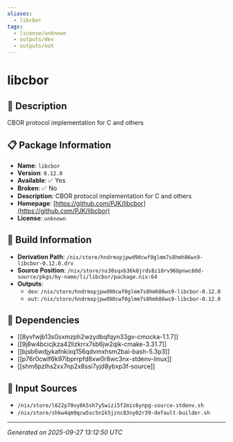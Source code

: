 ```yaml
---
aliases:
  - libcbor
tags:
  - license/unknown
  - outputs/dev
  - outputs/out
---
```


# libcbor

## 📝 Description

CBOR protocol implementation for C and others

## 📋 Package Information

- **Name**: `libcbor`
- **Version**: `0.12.0`
- **Available**: ✅ Yes
- **Broken**: ✅ No
- **Description**: CBOR protocol implementation for C and others
- **Homepage**: [https://github.com/PJK/libcbor](https://github.com/PJK/libcbor)
- **License**: `unknown`

## 🔧 Build Information

- **Derivation Path**: `/nix/store/hndrmxpjpwd90cwf0glmm7s8hmh86ws9-libcbor-0.12.0.drv`
- **Source Position**: `/nix/store/ns30sqxb36k8jrds8z18rv96bpnwc60d-source/pkgs/by-name/li/libcbor/package.nix:64`
- **Outputs**:
  - `dev`:  `/nix/store/hndrmxpjpwd90cwf0glmm7s8hmh86ws9-libcbor-0.12.0`
  - `out`:  `/nix/store/hndrmxpjpwd90cwf0glmm7s8hmh86ws9-libcbor-0.12.0`

## 🔗 Dependencies

- [[8yvfwjb13s0sxmzph2wzydbqfqyn33gv-cmocka-1.1.7]]
- [[9j8w4bcicjkza42lizkrrx7sb6jw2qik-cmake-3.31.7]]
- [[bjsb6wdjykafnkixq156qdvmxhsm2bai-bash-5.3p3]]
- [[p76r0cwlf6k97ibprrpfd8xw0r8wc3nx-stdenv-linux]]
- [[shm6pzlhs2xx7np2x8ssi7yjd8ybxp3f-source]]

## 📁 Input Sources

- `/nix/store/l622p70vy8k5sh7y5wizi5f2mic6ynpg-source-stdenv.sh`
- `/nix/store/shkw4qm9qcw5sc5n1k5jznc83ny02r39-default-builder.sh`

---
*Generated on 2025-09-27 13:12:50 UTC*
